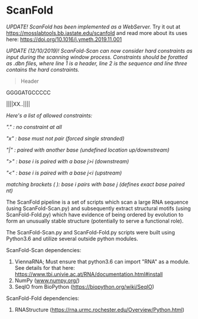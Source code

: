 # ScanFold
*UPDATE! ScanFold has been implemented as a WebServer.* Try it out at https://mosslabtools.bb.iastate.edu/scanfold
and read more about its uses here: https://doi.org/10.1016/j.ymeth.2019.11.001

*UPDATE (12/10/2019)! ScanFold-Scan can now consider hard constraints as input during the scanning window process. Constraints should be foratted as .dbn files, where line 1 is a header, line 2 is the sequence and line three contains the hard constraints.*
   
   >Header
   
   GGGGATGCCCCC
   
   ||||XX..||||
   

  *Here's a list of allowed constraints:*

  *"." : no constraint at all*

  *"x" : base must not pair (forced single stranded)* 

  *"|" : paired with another base (undefined location  up/downstream)*

  *">" : base i is paired with a base j>i (downstream)*

  *"<" : base i is paired with a base j<i (upstream)*

  *matching brackets ( ): base i pairs with base j (defines exact base paired nt)*

The ScanFold pipeline is a set of scripts which scan a large RNA sequence (using ScanFold-Scan.py) and subsequently extract  structural motifs (using ScanFold-Fold.py) which have evidence of being ordered by evolution to form an unusually stable structure (potentially to serve a functional role).  


The ScanFold-Scan.py and ScanFold-Fold.py scripts were built using Python3.6 and utilize several outside python modules.

ScanFold-Scan dependencies:
1. ViennaRNA; Must ensure that python3.6 can import "RNA" as a module. 
  See details for that here: https://www.tbi.univie.ac.at/RNA/documentation.html#install
2. NumPy (www.numpy.org/)
3. SeqIO from BioPython (https://biopython.org/wiki/SeqIO)
 
ScanFold-Fold dependencies:
1. RNAStructure (https://rna.urmc.rochester.edu/Overview/Python.html)

